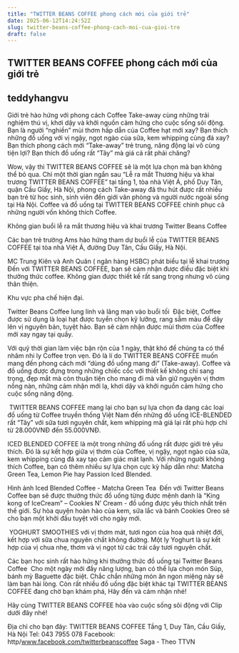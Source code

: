 ```yaml
---
title: "TWITTER BEANS COFFEE phong cách mới của giới trẻ"
date: 2025-06-12T14:24:52Z
slug: twitter-beans-coffee-phong-cach-moi-cua-gioi-tre
draft: false
---
```


## TWITTER BEANS COFFEE phong cách mới của giới trẻ

## teddyhangvu

Giới trẻ hào hứng với phong cách Coffee Take-away cùng những trải nghiệm thú vị, khơi dậy và khởi nguồn cảm hứng cho cuộc sống sôi động.
Bạn là người “nghiền” mùi thơm hấp dẫn của Coffee hạt mới xay?
Bạn thích những đồ uống với vị ngậy, ngọt ngào của sữa, kem whipping cùng đá xay?
Bạn thích phong cách mới “Take-away” trẻ trung, năng động lại vô cùng tiện lợi?
Bạn thích đồ uống rất “Tây” mà giá cả rất phải chăng?

Wow, vậy thì TWITTER BEANS COFFEE sẽ là một lựa chọn mà bạn không thể bỏ qua. Chỉ một thời gian ngắn sau “Lễ ra mắt Thương hiệu và khai trương TWITTER BEANS COFFEE” tại tầng 1, tòa nhà Việt Á, phố Duy Tân, quận Cầu Giấy, Hà Nội, phong cách Take-away đã thu hút được rất nhiều bạn trẻ từ học sinh, sinh viên đến giới văn phòng và người nước ngoài sống tại Hà Nội. Coffee và đồ uống tại TWITTER BEANS COFFEE chinh phục cả những người vốn không thích Coffee.


Không gian buổi lễ ra mắt thương hiệu và khai trương Twitter Beans Coffee 


Các bạn trẻ trường Ams hào hứng tham dự buổi lễ  của TWITTER BEANS COFFEE tại tòa nhà Việt Á, đường Duy Tân, Cầu Giấy, Hà Nội.


MC Trung Kiên và Anh Quân ( ngân hàng HSBC) phát biểu tại lễ khai trương ​
Đến với TWITTER BEANS COFFEE, bạn sẽ cảm nhận được điều đặc biệt khi thưởng thức coffee. Không gian được thiết kế rất sang trọng nhưng vô cùng thân thiện.


Khu vực pha chế hiện đại. 


Twitter Beans Coffee lung linh và lãng mạn vào buổi tối ​
Đặc biệt, Coffee được sử dụng là loại hạt được tuyển chọn kỹ lưỡng, rang sẫm màu để dậy lên vị nguyên bản, tuyệt hảo. Bạn sẽ cảm nhận được mùi thơm của Coffee mới xay ngay tại quầy. 

Với quỹ thời gian làm việc bận rộn của 1 ngày, thật khó để chúng ta có thể nhâm nhi ly Coffee trọn vẹn. Đó là lí do TWITTER BEANS COFFEE muốn mang đến phong cách mới “dùng đồ uống mang đi” (Take-away). Coffee và đồ uống được đựng trong những chiếc cốc với thiết kế không chỉ sang trọng, đẹp mắt mà còn thuận tiện cho mang đi mà vẫn giữ nguyên vị thơm nồng nàn, những cảm nhận mới lạ, khơi dậy và khởi nguồn cảm hứng cho cuộc sống năng động. 

​
TWITTER BEANS COFFEE mang lại cho bạn sự lựa chọn đa dạng các loại đồ uống từ Coffee truyền thống Việt Nam đến những đồ uống ICE-BLENDED rất “Tây” với sữa tươi nguyên chất, kem whipping mà giá lại rất phù hợp chỉ từ 28.000VNĐ đến 55.000VNĐ.

ICED BLENDED COFFEE là một trong những đồ uống rất được giới trẻ yêu thích. Đó là sự kết hợp giữa vị thơm của Coffee, vị ngậy, ngọt ngào của sữa, kem whipping cùng đá xay tạo cảm giác mát lạnh. Với những người không thích Coffee, bạn có thêm nhiều sự lựa chọn cực kỳ hấp dẫn như: Matcha Green Tea, Lemon Pie hay Passion Iced Blended.

 
Hình ảnh Iced Blended Coffee - Matcha Green Tea ​
Đến với Twitter Beans Coffee bạn sẽ được thưởng thức đồ uống từng được mệnh danh là “King kong of IceCream” – Cookies N’ Cream - đồ uống được yêu thích nhất trên thế giới. Sự hòa quyện hoàn hảo của kem, sữa lắc và bánh Cookies Oreo sẽ cho bạn một khởi đầu tuyệt vời cho ngày mới.

​
YOGHURT SMOOTHIES với vị thơm mát, tươi ngon của hoa quả nhiệt đới, kết hợp với sữa chua nguyên chất không đường. Một ly Yoghurt  là sự kết hợp của vị chua nhẹ, thơm và vị ngọt từ các trái cây tươi nguyên chất. 


Các bạn học sinh rất hào hứng khi thưởng thức đồ uống tại Twitter Beans Coffee ​
Cho một ngày mới đầy năng lượng, bạn có thể lựa chọn món Súp, bánh mỳ Baguette đặc biệt. Chắc chắn những món ăn ngon miệng này sẽ làm bạn hài lòng. Còn rất nhiều đồ uống đặc biệt khác tại TWITTER BEANS COFFEE đang chờ bạn khám phá, Hãy đến và cảm nhận nhé!

Hãy cùng TWITTER BEANS COFFEE hòa vào cuộc sống sôi động với Clip dưới đây nhé!

Địa chỉ cho bạn đây: TWITTER BEANS COFFEE
Tầng 1, Duy Tân, Cầu Giấy, Hà Nội
Tel: 043 7955 078
Facebook: http/www.facebook.com/twitterbeanscoffee
Saga - Theo TTVN​